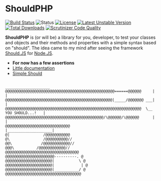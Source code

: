 ShouldPHP
=========
[![Build Status](https://travis-ci.org/GabrielJMJ/ShouldPHP.svg?branch=dev)](https://travis-ci.org/GabrielJMJ/ShouldPHP) ![Status](https://img.shields.io/badge/status-development-blue.svg?style=flat) [![License](https://img.shields.io/packagist/l/gabrieljmj/should-php.svg)](https://packagist.org/packages/gabrieljmj/should-php) [![Latest Unstable Version](https://img.shields.io/badge/unstable-dev--dev-orange.svg)](https://packagist.org/packages/gabrieljmj/should-php) [![Total Downloads](https://img.shields.io/packagist/dt/gabrieljmj/should-php.svg)](https://packagist.org/packages/gabrieljmj/should-php) [![Scrutinizer Code Quality](https://img.shields.io/scrutinizer/g/gabrieljmj/shouldphp.svg)](https://scrutinizer-ci.com/g/GabrielJMJ/ShouldPHP/?branch=dev)

**ShouldPHP** is (or will be) a library for you, developer, to test your classes and objects and their methods and properties with a simple syntax based on "should". The idea came to my mind after seeing the framework [Should.JS](https://github.com/shouldjs/should.js) for [Node.JS](nodejs.org).

* **For now has a few assertions**
* [Little documentation](https://github.com/GabrielJMJ/ShouldPHP/wiki/Documentation)
* [Simple Should](https://gist.github.com/GabrielJMJ/26fed8fff56e65cd8b4f)
```
                                                                   ____________________
@@@@@@@@@@@@@@@@@@@@@@@@@@@@@@@@@@@@@@@@@@@@@@@@@======@@@@@@     |                    |
@@@@@@@@@@@@@@@@@@@@@@@@@@@@@@@@@@@@@@@@@@@@@@@@|_____/@@@@@@@ ___|                    |
@@@@@@@@@@@@@@@@@@@@@@@@@@@@@@@@@@@@@@@@@@@@@@@@@@@@@@@@@@@@@  \__    YOU SHOULD...!   |
@@@@@@@@@@@@@@@@@@@@@@@@@@@@@@@@@@@@@@@@@@@@/\@@@@@@/\@@@@@@      |                    |
@@@@@@@@@@@@@@@@@@@@@@@@@@@@@                                     |____________________|
@|               /@@@@@@@@@@@
@\               /@@@@@@@@@@//
@@\             /@@@@@@@@@@@@//
@@@\          /@@@@@@@@@@@@//
@@@@@@@@@@@@@@@@@@@@@@@@@@@@@@@@@
@@@@@@@@@@@@@@@@@@@@@@----------. @
@@@@@@@@@@@@@@@@@@@@@|           \ @
@@@@@@@@@@@@@@@@@@@@@|            | @
@@@@@@@@@@@@@@@@@@@@@|___________/ @
@@@@@@@@@@@@@@@@@@@@@@@@@@@@@@@@@@
```